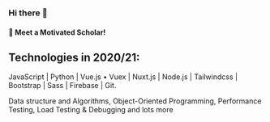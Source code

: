 ### Hi there 👋
#### :blue_heart: Meet a Motivated Scholar!

## Technologies in 2020/21: 

JavaScript | Python | Vue.js • Vuex | Nuxt.js | Node.js | Tailwindcss | Bootstrap | Sass | Firebase | Git.


Data structure and Algorithms, Object-Oriented Programming, Performance Testing, Load Testing & Debugging and lots more

<!--
**tobisamcode/tobisamcode** is a ✨ _special_ ✨ repository because its `README.md` (this file) appears on your GitHub profile.
-->
